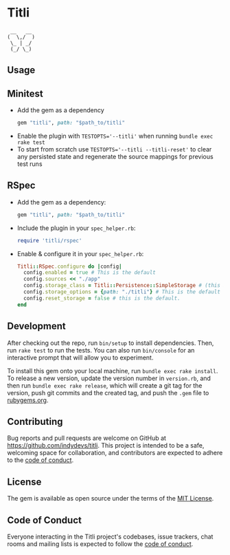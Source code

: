# Titli
```
 __   __
(  \,/  )
 \_ | _/
 (_/ \_)
```


## Usage

## Minitest

- Add the gem as a dependency
  ```ruby
  gem "titli", path: "$path_to/titli"
  ```
- Enable the plugin with `TESTOPTS='--titli'` when running `bundle exec rake test`
- To start from scratch use `TESTOPTS='--titli --titli-reset'` to clear any persisted
  state and regenerate the source mappings for previous test runs

## RSpec

- Add the gem as a dependency:
  ```ruby
  gem "titli", path: "$path_to/titli"
  ```
- Include the plugin in your `spec_helper.rb`:
  ```ruby
  require 'titli/rspec'
  ```
- Enable & configure it in your `spec_helper.rb`:
  ```ruby
  Titli::RSpec.configure do |config|
    config.enabled = true # This is the default 
    config.sources << "./app"
    config.storage_class = Titli::Persistence::SimpleStorage # (this is the default)
    config.storage_options = {path: "./titli"} # This is the default
    config.reset_storage = false # this is the default.  
  end
  ```
## Development

After checking out the repo, run `bin/setup` to install dependencies. Then, run `rake test` to run the tests. You can also run `bin/console` for an interactive prompt that will allow you to experiment.

To install this gem onto your local machine, run `bundle exec rake install`. To release a new version, update the version number in `version.rb`, and then run `bundle exec rake release`, which will create a git tag for the version, push git commits and the created tag, and push the `.gem` file to [rubygems.org](https://rubygems.org).

## Contributing

Bug reports and pull requests are welcome on GitHub at https://github.com/indydevs/titli. This project is intended to be a safe, welcoming space for collaboration, and contributors are expected to adhere to the [code of conduct](https://github.com/indydevs/titli/blob/main/CODE_OF_CONDUCT.md).

## License

The gem is available as open source under the terms of the [MIT License](https://opensource.org/licenses/MIT).

## Code of Conduct

Everyone interacting in the Titli project's codebases, issue trackers, chat rooms and mailing lists is expected to follow the [code of conduct](https://github.com/indydevs/titli/blob/main/CODE_OF_CONDUCT.md).
